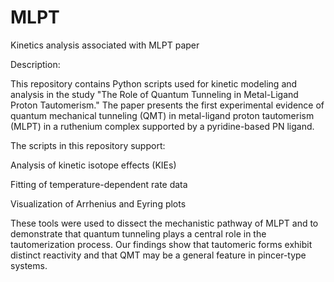 # MLPT
Kinetics analysis associated with MLPT paper

Description:

This repository contains Python scripts used for kinetic modeling and analysis in the study "The Role of Quantum Tunneling in Metal-Ligand Proton Tautomerism." The paper presents the first experimental evidence of quantum mechanical tunneling (QMT) in metal-ligand proton tautomerism (MLPT) in a ruthenium complex supported by a pyridine-based PN ligand.

The scripts in this repository support:

Analysis of kinetic isotope effects (KIEs)

Fitting of temperature-dependent rate data

Visualization of Arrhenius and Eyring plots

These tools were used to dissect the mechanistic pathway of MLPT and to demonstrate that quantum tunneling plays a central role in the tautomerization process. Our findings show that tautomeric forms exhibit distinct reactivity and that QMT may be a general feature in pincer-type systems.
